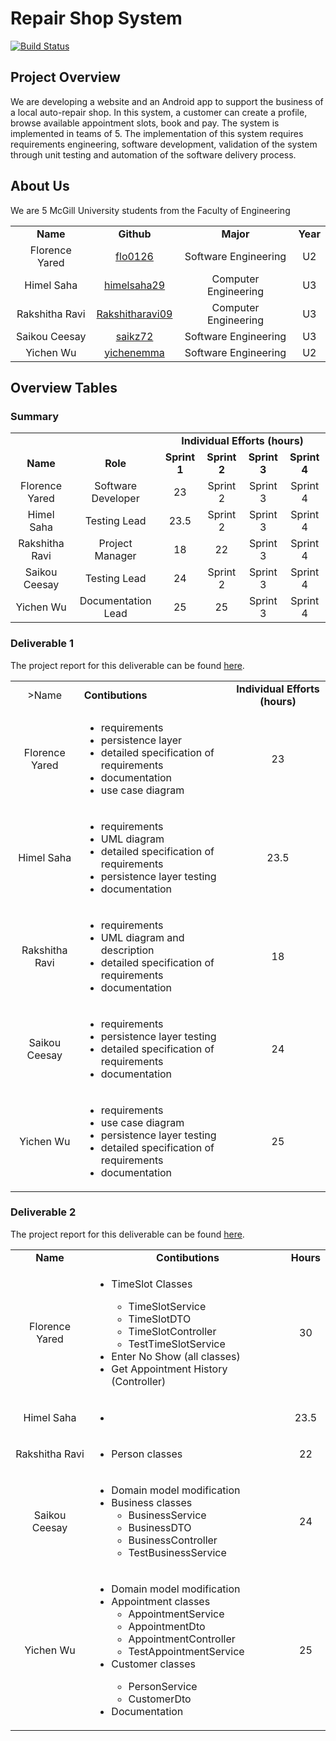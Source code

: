 # Repair Shop System

[![Build Status](https://www.travis-ci.com/McGill-ECSE321-Winter2021/project-group-05.svg?token=5kW4Qvq5muzHKyhiUWNU&branch=main)](https://www.travis-ci.com/McGill-ECSE321-Winter2021/project-group-05)

## Project Overview
We are developing a website and an Android app to support the business of a local auto-repair shop. In this system, a customer can create a profile, browse available appointment slots, book and pay. The system is implemented in teams of 5. The implementation of this system requires requirements engineering, software development, validation of the system through unit testing and automation of the software delivery process.

## About Us
We are 5 McGill University students from the Faculty of Engineering
<table>
    <tr>
    <td align="center"><strong>Name</strong></td>
    <td align="center"><strong>Github</strong></td>
    <td align="center"><strong>Major</strong></td>
    <td align="center"><strong>Year</strong></td>
  </tr>
   </tr>
   <tr>
    <td align="center">Florence Yared</td>
     <td align="center"><a href='https://github.com/flo0126'>flo0126</a></td>
    <td align="center">Software Engineering</td>
    <td align="center">U2</td>
  </tr>
  <tr>
    <td align="center">Himel Saha</td>
     <td align="center"><a href='https://github.com/himelsaha29'>himelsaha29</a></td>
    <td align="center">Computer Engineering</td>
    <td align="center">U3</td>
  </tr>
 <tr>
    <td align="center">Rakshitha Ravi</td>
     <td align="center"><a href='https://github.com/Rakshitharavi09'>Rakshitharavi09</a></td>
    <td align="center">Computer Engineering</td>
    <td align="center">U3</td>
  </tr>
  <tr>
    <td align="center">Saikou Ceesay</td>
    <td align="center"><a href='https://github.com/saikz72'>saikz72</a></td>
    <td align="center">Software Engineering</td>
    <td align="center">U3</td>
  </tr>
  <tr>
    <td align="center">Yichen Wu</td>
    <td align="center"><a href='https://github.com/yichenemma'>yichenemma</a></td>
    <td align="center">Software Engineering</td>
    <td align="center">U2</td>
  </tr>
</table>

## Overview Tables

### Summary
<table>
  <tr>
    <td></td>
    <td></td>
    <td colspan="4" align="center"><strong>Individual Efforts (hours)<s/trong></td>
  </tr>
    <tr>
    <td align="center"><strong>Name</strong></td>
    <td align="center"><strong>Role</strong></td>
    <td align="center"><strong>Sprint 1</strong></td>
    <td align="center"><strong>Sprint 2</strong></td>
    <td align="center"><strong>Sprint 3<strong></td>
    <td align="center"><strong>Sprint 4</strong></td>
  </tr>
   </tr>
   <tr>
    <td align="center">Florence Yared</td>
    <td align="center">Software Developer</td>
    <td align="center">23</td>
    <td align="center">Sprint 2</td>
    <td align="center">Sprint 3</td>
    <td align="center">Sprint 4</td>
  </tr>
  <tr>
    <td align="center">Himel Saha</td>
    <td align="center">Testing Lead</td>
    <td align="center">23.5</td>
    <td align="center">Sprint 2</td>
    <td align="center">Sprint 3</td>
    <td align="center">Sprint 4</td>
  </tr>
 <tr>
    <td align="center">Rakshitha Ravi</td>
     <td align="center">Project Manager</td>
    <td align="center">18</td>
    <td align="center">22</td>
    <td align="center">Sprint 3</td>
    <td align="center">Sprint 4</td>
  </tr>
  <tr>
    <td align="center">Saikou Ceesay</td>
    <td align="center">Testing Lead</td>
    <td align="center">24</td>
    <td align="center">Sprint 2</td>
    <td align="center">Sprint 3</td>
    <td align="center">Sprint 4</td>
  </tr>
  <tr>
    <td align="center">Yichen Wu</td>
    <td align="center">Documentation Lead</td>
    <td align="center">25</td>
    <td align="center">25</td>
    <td align="center">Sprint 3</td>
    <td align="center">Sprint 4</td>
  </tr>
</table>

### Deliverable 1
The project report for this deliverable can be found [here](https://github.com/McGill-ECSE321-Winter2021/project-group-05/wiki/Sprint-1-Project-Report). 
<table>
    <tr>
    <td align="center"<strong>>Name</strong></td>
    <td><strong>Contibutions</strong></td>
    <td align="center"><strong>Individual Efforts (hours)</strong></td>
  </tr>
   </tr>
   <tr>
    <td align="center">Florence Yared</td>
    <td><ul>
          <li>requirements</li>
          <li>persistence layer</li>
          <li>detailed specification of requirements</li>
          <li>documentation</li>
          <li>use case diagram</li>
        </ul>
    </td>
    <td align="center">23</td>
  </tr>
  <tr>
    <td align="center">Himel Saha</td>
    <td><ul>
          <li>requirements</li>
          <li>UML diagram</li>
          <li>detailed specification of requirements</li>
          <li>persistence layer testing</li>
          <li>documentation</li>
        </ul>
    </td>
    <td align="center">23.5</td>
  </tr>
 <tr>
    <td align="center">Rakshitha Ravi</td>
 <td>
        <ul>
          <li>requirements</li>
          <li>UML diagram and description</li>
          <li>detailed specification of requirements</li>
          <li>documentation</li>
        </ul>
    </td>
    <td align="center">18</td>
  </tr>
  <tr>
    <td align="center">Saikou Ceesay</td>
     <td>
        <ul>
          <li>requirements</li>
          <li>persistence layer testing</li>
          <li>detailed specification of requirements</li>
          <li>documentation</li>
        </ul>
      </td>    
    <td align="center">24</td>
  </tr>
  <tr>
    <td align="center">Yichen Wu</td>
    <td ><ul>
          <li>requirements</li>
          <li>use case diagram</li>
          <li>persistence layer testing</li>
          <li>detailed specification of requirements</li>
          <li>documentation</li>
        </ul></td>
    <td align="center">25</td>
  </tr>
</table>

### Deliverable 2
The project report for this deliverable can be found [here](https://github.com/McGill-ECSE321-Winter2021/project-group-05/wiki/Sprint-2-Report).
<table>
    <tr>
    <td align="center"><strong>Name</strong></td>
    <td align="center"><strong>Contibutions</strong></td>
    <td align="center"><strong>Hours</strong></td>
  </tr>
   </tr>
   <tr>
    <td align="center">Florence Yared</td>
   <td>
        <ul>
          <li>TimeSlot Classes</li>
              <ul>
                <li>TimeSlotService </li>
                <li>TimeSlotDTO </li>
                <li>TimeSlotController </li>
                <li>TestTimeSlotService </li>
              </ul>
          <li>Enter No Show (all classes)</li>
          <li>Get Appointment History (Controller)</li>
        </ul>
    </td>
    <td align="center">30</td>
  <tr>
    <td align="center">Himel Saha</td>
    <td>
        <ul>
          <li></li>
        </ul>
    </td>
    <td align="center">23.5</td>
  </tr>
 <tr>
    <td align="center">Rakshitha Ravi</td>
    <td> 
        <ul>
          <li>Person classes </li>
        </ul></td>
    <td align="center">22</td>
  </tr>
  <tr>
    <td align="center">Saikou Ceesay</td>
    <td>
        <ul>
          <li>Domain model modification</li>
          <li>Business classes 
              <ul>
                <li> BusinessService </li>
                <li>BusinessDTO </li>
                <li>BusinessController </li>
                <li>TestBusinessService </li>
              </ul>
        </ul>
      </td>    
 <td align="center">24</td>
  </tr>
  <tr>
    <td align="center">Yichen Wu</td>
    <td>
        <ul>
          <li>Domain model modification</li>
          <li>Appointment classes 
             <ul>
               <li>AppointmentService</li>
               <li>AppointmentDto</li>
               <li>AppointmentController</li>
               <li>TestAppointmentService</li>
             </ul>
           <li>Customer classes</li>
             <ul>
               <li>PersonService</li>
               <li>CustomerDto</li>
             </ul>
          <li>Documentation</li>
        </ul>
      </td> 
    <td align="center">25</td>
  </tr>
</table>

